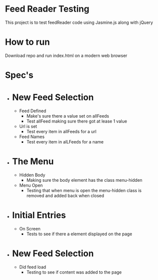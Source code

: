 # Feed Reader Testing
This project is to test feedReader code using Jasmine.js along with jQuery

# How to run
Download repo and run index.html on a modern web browser

# Spec's
* # New Feed Selection
    * Feed Defined
       * Make's sure there a value set on allFeeds
        * Test allFeed making sure there got at lease 1 value
    * Url is set
        * Test every item in allFeeds for a url
    * Feed Names
        *  Test every item in alLFeeds for a name

* # The Menu
    * Hidden Body
        * Making sure the body element has the class menu-hidden
    * Menu Open
        * Testing that when menu is open the menu-hidden class is removed and added back when closed

* # Initial Entries
    * On Screen
        * Tests to see if there a element displayed on the page

* # New Feed Selection
    * Did feed load
        * Testing to see if content was added to the page
        